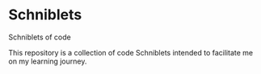 # Schniblets
Schniblets of code 

This repository is a collection of code Schniblets intended to facilitate me on my learning journey.
